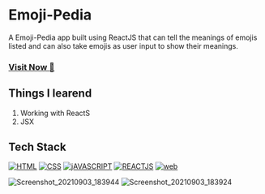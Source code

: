 # Emoji-Pedia
A Emoji-Pedia app built using ReactJS that can tell the meanings of emojis listed and can also take emojis as user input to show their meanings.

### <a href="https://emoji-pedias.netlify.app/" target="_blank">**Visit Now 🚀**</a>


## Things I learend
1. Working with ReactS
2. JSX


## Tech Stack
[![HTML](https://img.shields.io/badge/HTML5-E34F26?style=for-the-badge&logo=html5&logoColor=white)](https://www.w3schools.com/html/)
[![CSS](https://img.shields.io/badge/CSS3-1572B6?style=for-the-badge&logo=css3&logoColor=white)](https://www.w3schools.com/css/)
[![jAVASCRIPT](https://img.shields.io/badge/JavaScript-323330?style=for-the-badge&logo=javascript&logoColor=F7DF1E)](https://developer.mozilla.org/en-US/docs/Web/JavaScript)
[![REACTJS](https://img.shields.io/badge/React-61DAFB?style=for-the-badge&logo=React&logoColor=white)](https://reactjs.org/)
[![web](https://img.shields.io/badge/Netlify-00C7B7?style=for-the-badge&logo=Netlify&logoColor=white)](https://emoji-pedias.netlify.app/)



![Screenshot_20210903_183944](https://user-images.githubusercontent.com/32032008/132011946-2969ed8b-ec3e-431b-b70a-a22abc885a9f.png)
![Screenshot_20210903_183924](https://user-images.githubusercontent.com/32032008/132011960-9ae0ec21-32a3-4941-ab73-1b91d48f0564.png)





